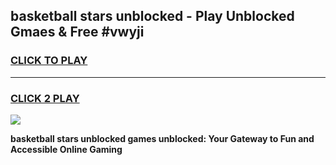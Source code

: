 
## basketball stars unblocked - Play Unblocked Gmaes & Free #vwyji
<h3>
<a href="https://premium.freeplayer.one?title=basketball_stars_unblocked&ref=03M">CLICK TO PLAY</a></h3>
<hr>

<h3>
<a href="https://premium.freeplayer.one?title=basketball_stars_unblocked&ref=03M">CLICK 2 PLAY</a>
  
</h3>

<a href="https://premium.freeplayer.one?title=basketball_stars_unblocked&ref=03M"><img src="https://clearcache.store/games.png"></a>


**basketball stars unblocked games unblocked: Your Gateway to Fun and Accessible Online Gaming**
